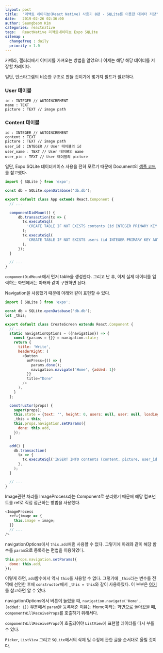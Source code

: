 ```yaml
---
layout: post
title:  "리액트 네이티브(React Native) 사용기 8편 - SQLite를 이용한 데이터 저장"
date:   2019-02-26 02:36:00
author: Seungbeom Kim
categories: reactnative
tags:	ReactNative 리액트네이티브 Expo SQLite
sitemap :
  changefreq : daily
  priority : 1.0
---
```


카메라, 갤러리에서 이미지를 가져오는 방법을 알았으니 이제는 해당 해당 데이터를 저장할 차례이다.

일단, 인스타그램의 비슷한 구조로 만들 것이기에 몇가지 필드가 필요하다.

### User 테이블
    id : INTEGER // AUTOINCREMENT
    name : TEXT
    picture : TEXT // image path

### Content 테이블
    id : INTEGER // AUTOINCREMENT
    content : TEXT
    picture : TEXT // image path
    user_id : INTEGER // User 테이블의 id
    user_name : TEXT // User 테이블의 name
    user_pic : TEXT // User 테이블의 picture


일단, Expo SQLite 데이터베이스 사용을 전혀 모르기 때문에 Document의 [샘플 코드](https://github.com/expo/sqlite-example/blob/master/App.js)를 참고했다.

```Javascript
import { SQLite } from 'expo';

const db = SQLite.openDatabase('db.db');

export default class App extends React.Component {
  // ...

  componentDidMount() {
      db.transaction(tx => {
        tx.executeSql(
          'CREATE TABLE IF NOT EXISTS contents (id INTEGER PRIMARY KEY AUTOINCREMENT, content TEXT, picture TEXT, user_id INTEGER, user_name TEXT, user_pic TEXT);'
        );
        tx.executeSql(
          'CREATE TABLE IF NOT EXISTS users (id INTEGER PRIMARY KEY AUTOINCREMENT, name TEXT, picture TEXT);'
        );
      });
  }

  // ...
}
```

`componentDidMount`에서 먼저 table을 생성한다. 그리고 난 후,  이제 실제 데이터를 입력하는 화면에서는 아래와 같이 구현하면 된다.

Navigation을 사용했기 때문에 아래와 같이 표현할 수 있다.

```Javascript
import { SQLite } from 'expo';

const db = SQLite.openDatabase('db.db');
let _this;

export default class CreateScreen extends React.Component {
  // ...
  static navigationOptions = ({navigation}) => {
    const {params = {}} = navigation.state;
    return {
      title: 'Write',
      headerRight: (
        <Button
          onPress={() => {
            params.done();
            navigation.navigate('Home', {added: 1})
          }}
          title="Done"
        />
      ),
    }
  };

  constructor(props) {
    super(props);
    this.state = {text: '', height: 0, users: null, user: null, loading: true};
    _this = this;
    this.props.navigation.setParams({
      done: this.add,
    });
  }

  add() {
    db.transaction(
      tx => {
        tx.executeSql('INSERT INTO contents (content, picture, user_id, user_name, user_pic) values (?, ?, ?, ?, ?)', [_this.state.text, _this.image.state.image, _this.state.user.id, _this.state.user.name, _this.state.user.picture]);
      },
    );
  }

  // ...
}
```

Image관련 처리를 ImageProcess라는 Component로 분리했기 때문에 해당 컴포넌트를 ref로 직접 접근하는 방법을 사용했다.
```Javascript
<ImageProcess
  ref={image => {
    this.image = image;
  }}
  // ...
/>
```

navigationOptions에서 `this.add`처럼 사용할 수 없다. 그렇기에 아래와 같이 해당 함수를 `param`으로 등록하는 편법을 이용하였다.
```Javascript
this.props.navigation.setParams({
  done: this.add,
});
```

이렇게 하면, `add`함수에서 역시 `this`를 사용할 수 없다. 그렇기에 `_this`라는 변수를 전역에 선언한 후에 `constructor`에서 `_this = this`와 같이 사용하였다. 이 부부은 [여기](https://github.com/react-navigation/react-navigation/issues/1468#issuecomment-301282017)를 참고하면 알 수 있다.

navigationOptions에서 버튼이 눌렸을 때, `navigation.navigate('Home', {added: 1})` 부분에서 `param`을 등록해준 이유는 Home이라는 화면으로 돌아갔을 때, `componentWillReceiveProps`를 호출하기 위해서다.

`componentWillReceiveProps`이 호출되어야 `ListView`에 표현할 데이터를 다시 부를 수 있다.

`Picker`, `ListView` 그리고 `SQLite`에서의 삭제 및 수정에 관한 글을 순서대로 올릴 것이다.
